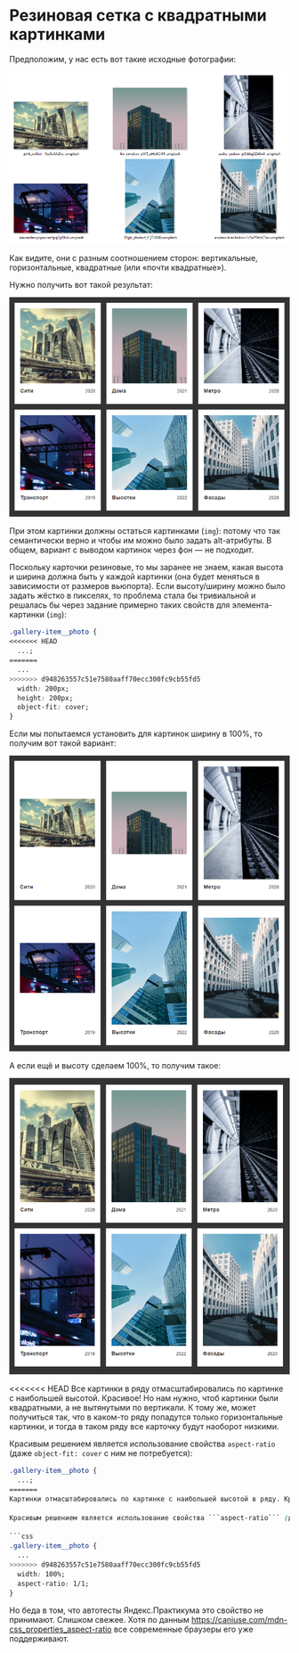 # Резиновая сетка с квадратными картинками

Предположим, у нас есть вот такие исходные фотографии:

![Исходные картинки с разными соотношениями сторон](./images/source-photos.png "Исходные картинки с разными соотношениями сторон")

Как видите, они с разным соотношением сторон: вертикальные, горизонтальные, квадратные (или «почти квадратные»).

Нужно получить вот такой результат:

![Карточки с квадратными картинками](./images/target.png "Карточки с квадратными картинками")

При этом картинки должны остаться картинками (```img```): потому что так семантически верно и чтобы им можно было задать alt-атрибуты. В общем, вариант с выводом картинок через фон — не подходит.

Поскольку карточки резиновые, то мы заранее не знаем, какая высота и ширина должна быть у каждой картинки (она будет меняться в зависимости от размеров вьюпорта). Если высоту/ширину можно было задать жёстко в пикселях, то проблема стала бы тривиальной и решалась бы через задание примерно таких свойств для элемента-картинки (```img```):

```css
.gallery-item__photo {
<<<<<<< HEAD
  ...;
=======
  ...
>>>>>>> d948263557c51e7580aaff70ecc300fc9cb55fd5
  width: 200px;
  height: 200px;
  object-fit: cover;
}
```

Если мы попытаемся установить для картинок ширину в 100%, то получим вот такой вариант:

![Карточки с картинками в оригинальном соотношении сторон](./images/problem-1.png "Карточки с картинками в оригинальном соотношении сторон")

А если ещё и высоту сделаем 100%, то получим такое:

![Картинки отмасштабировались по картинке с наибольшей высотой в ряду](./images/problem-2.png "Картинки отмасштабировались по картинке с наибольшей высотой в ряду")

<<<<<<< HEAD
Все картинки в ряду отмасштабировались по картинке с наибольшей высотой. Красивое! Но нам нужно, чтоб картинки были квадратными, а не вытянутыми по вертикали. К тому же, может получиться так, что в каком-то ряду попадутся только горизонтальные картинки, и тогда в таком ряду все карточку будут наоборот низкими.

Красивым решением является использование свойства ```aspect-ratio``` (даже ```object-fit: cover``` с ним не потребуется):

```css
.gallery-item__photo {
  ...;
=======
Картинки отмасштабировались по картинке с наибольшей высотой в ряду. Красиво. Но нам нужно, чтоб они были квадратными, а не вытянутыми по вертикали. К тому же, может получиться так, что в в каком-то ряду попадутся только горизонтальные картинки, и тогда от ряда к ряду высота карточек будет очень сильно меняться.

Красивым решением является использование свойства ```aspect-ratio``` (даже ```object-fit: cover``` больше не потребуется):

```css
.gallery-item__photo {
  ...
>>>>>>> d948263557c51e7580aaff70ecc300fc9cb55fd5
  width: 100%;
  aspect-ratio: 1/1;
}
```

Но беда в том, что автотесты Яндекс.Практикума это свойство не принимают. Слишком свежее. Хотя по данным https://caniuse.com/mdn-css_properties_aspect-ratio все современные браузеры его уже поддерживают.




